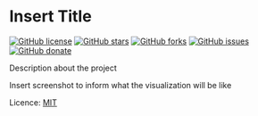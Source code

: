 # Insert Title

[![GitHub license](https://img.shields.io/github/license/clcmo/aulas_SWI_2Info?style=for-the-badge)](https://github.com/clcmo/aulas_SWI_2Info)
[![GitHub stars](https://img.shields.io/github/stars/clcmo/aulas_SWI_2Info?style=for-the-badge)](https://github.com/clcmo/aulas_SWI_2Info/stargazers)
[![GitHub forks](https://img.shields.io/github/forks/clcmo/aulas_SWI_2Info?style=for-the-badge)](https://github.com/clcmo/aulas_SWI_2Info/network)
[![GitHub issues](https://img.shields.io/github/issues/clcmo/aulas_SWI_2Info?style=for-the-badge)](https://github.com/clcmo/aulas_SWI_2Info/issues)
[![GitHub donate](https://img.shields.io/github/sponsors/clcmo?color=pink&style=for-the-badge)](https://github.com/sponsors/clcmo)

Description about the project

Insert screenshot to inform what the visualization will be like

Licence: [MIT](LICENSE)
